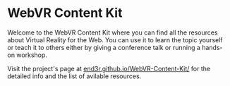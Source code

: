 # WebVR Content Kit

Welcome to the WebVR Content Kit where you can find all the resources about Virtual Reality for the Web. You can use it to learn the topic yourself or teach it to others either by giving a conference talk or running a hands-on workshop.

Visit the project's page at [end3r.github.io/WebVR-Content-Kit/](http://end3r.github.io/WebVR-Content-Kit/) for the detailed info and the list of avilable resources.